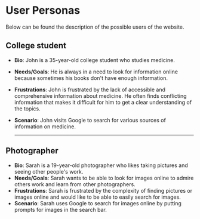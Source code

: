 # User Personas

Below can be found the description of the possible users of the website.

## College student

- **Bio**: John is a 35-year-old college student who studies medicine.
- **Needs/Goals**: He is always in a need to look for information online because
  sometimes his books don't have enough information.
- **Frustrations**: John is frustrated by the lack of accessible and
  comprehensive information about medicine. He often finds conflicting
  information that makes it difficult for him to get a clear understanding of
  the topics.
- **Scenario**: John visits Google to search for various sources of information
  on medicine.

  ***

## Photographer

- **Bio**: Sarah is a 19-year-old photographer who likes taking pictures and
  seeing other people's work.
- **Needs/Goals**: Sarah wants to be able to look for images online to admire
  others work and learn from other photographers.
- **Frustrations**: Sarah is frustrated by the complexity of finding pictures or
  images online and would like to be able to easily search for images.
- **Scenario**: Sarah uses Google to search for images online by putting prompts
  for images in the search bar.
